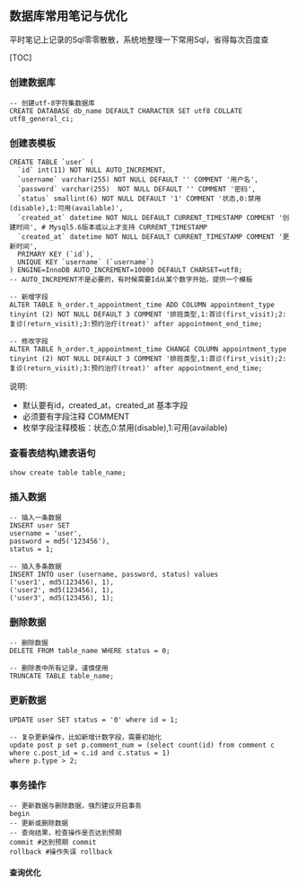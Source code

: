 ## 数据库常用笔记与优化

平时笔记上记录的Sql零零散散，系统地整理一下常用Sql，省得每次百度查

[TOC]

### 创建数据库
    -- 创建utf-8字符集数据库
    CREATE DATABASE db_name DEFAULT CHARACTER SET utf8 COLLATE utf8_general_ci;

### 创建表模板

    CREATE TABLE `user` (
      `id` int(11) NOT NULL AUTO_INCREMENT,
      `username` varchar(255) NOT NULL DEFAULT '' COMMENT '用户名',
      `password` varchar(255)  NOT NULL DEFAULT '' COMMENT '密码',
      `status` smallint(6) NOT NULL DEFAULT '1' COMMENT '状态,0:禁用(disable),1:可用(available)',
      `created_at` datetime NOT NULL DEFAULT CURRENT_TIMESTAMP COMMENT '创建时间', # Mysql5.6版本或以上才支持 CURRENT_TIMESTAMP
      `created_at` datetime NOT NULL DEFAULT CURRENT_TIMESTAMP COMMENT '更新时间',
      PRIMARY KEY (`id`),
      UNIQUE KEY `username` (`username`)
    ) ENGINE=InnoDB AUTO_INCREMENT=10000 DEFAULT CHARSET=utf8;
    -- AUTO_INCREMENT不是必要的，有时候需要Id从某个数字开始，提供一个模板

    -- 新增字段
    ALTER TABLE h_order.t_appointment_time ADD COLUMN appointment_type tinyint (2) NOT NULL DEFAULT 3 COMMENT '排班类型,1:首诊(first_visit);2:复诊(return_visit);3:预约治疗(treat)' after appointment_end_time;

    -- 修改字段
    ALTER TABLE h_order.t_appointment_time CHANGE COLUMN appointment_type tinyint (2) NOT NULL DEFAULT 3 COMMENT '排班类型,1:首诊(first_visit);2:复诊(return_visit);3:预约治疗(treat)' after appointment_end_time;


说明:
* 默认要有id，created_at，created_at 基本字段
* 必须要有字段注释 COMMENT
* 枚举字段注释模板：状态,0:禁用(disable),1:可用(available)

### 查看表结构\建表语句

    show create table table_name;

### 插入数据

    -- 插入一条数据
    INSERT user SET
    username = 'user',
    password = md5('123456'),
    status = 1;

    -- 插入多条数据
    INSERT INTO user (username, password, status) values
    ('user1', md5(123456), 1),
    ('user2', md5(123456), 1),
    ('user3', md5(123456), 1);

### 删除数据

    -- 删除数据
    DELETE FROM table_name WHERE status = 0;

    -- 删除表中所有记录，谨慎使用
    TRUNCATE TABLE table_name;

### 更新数据

    UPDATE user SET status = '0' where id = 1;

    -- 复杂更新操作，比如新增计数字段，需要初始化
    update post p set p.comment_num = (select count(id) from comment c where c.post_id = c.id and c.status = 1)
    where p.type > 2;

### 事务操作

    -- 更新数据与删除数据，强烈建议开启事务
    begin
    -- 更新或删除数据
    -- 查询结果，检查操作是否达到预期
    commit #达到预期 commit
    rollback #操作失误 rollback


#### 查询优化
